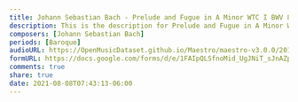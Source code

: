 ```yaml
---
title: Johann Sebastian Bach - Prelude and Fugue in A Minor WTC I BWV 865 (2)
description: This is the description for Prelude and Fugue in A Minor WTC I BWV 865 by Johann Sebastian Bach
composers: [Johann Sebastian Bach]
periods: [Baroque]
audioURL: https://OpenMusicDataset.github.io/Maestro/maestro-v3.0.0/2011/MIDI-Unprocessed_25_R1_2011_MID--AUDIO_R1-D9_14_Track14_wav.midi
formURL: https://docs.google.com/forms/d/e/1FAIpQLSfnoMid_UgJNiT_sJnAZpy9rzSJqt-G-fpV-7RUT8eeqg02qQ/viewform
comments: true
share: true
date: 2021-08-08T07:43:13-06:00
---
```

